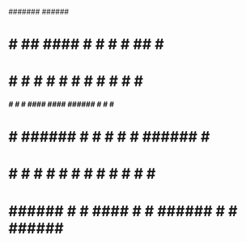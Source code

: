 #######                                ######                       
#       #        ##    ####  #    #    #     #   ##   #      #      
#       #       #  #  #      #   #     #     #  #  #  #      #      
#####   #      #    #  ####  ####      ######  #    # #      #      
#       #      ######      # #  #      #     # ###### #      #      
#       #      #    # #    # #   #     #     # #    # #      #      
#       ###### #    #  ####  #    #    ######  #    # ###### ###### 
